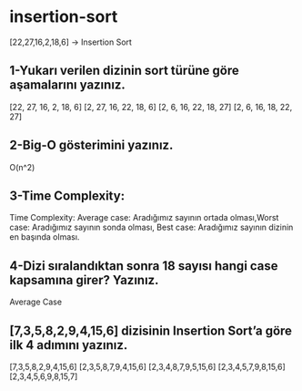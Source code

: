 # insertion-sort
[22,27,16,2,18,6] -> Insertion Sort

## 1-Yukarı verilen dizinin sort türüne göre aşamalarını yazınız.
[22, 27, 16, 2, 18, 6]
[2, 27, 16, 22, 18, 6]
[2, 6, 16, 22, 18, 27]
[2, 6, 16, 18, 22, 27]

## 2-Big-O gösterimini yazınız.
O(n^2)

## 3-Time Complexity:
Time Complexity: Average case: Aradığımız sayının ortada olması,Worst case: Aradığımız sayının sonda olması, Best case: Aradığımız sayının dizinin en başında olması.

## 4-Dizi sıralandıktan sonra 18 sayısı hangi case kapsamına girer? Yazınız.
Average Case

## [7,3,5,8,2,9,4,15,6] dizisinin Insertion Sort’a göre ilk 4 adımını yazınız.
[7,3,5,8,2,9,4,15,6]
[2,3,5,8,7,9,4,15,6]
[2,3,4,8,7,9,5,15,6]
[2,3,4,5,7,9,8,15,6]
[2,3,4,5,6,9,8,15,7]
